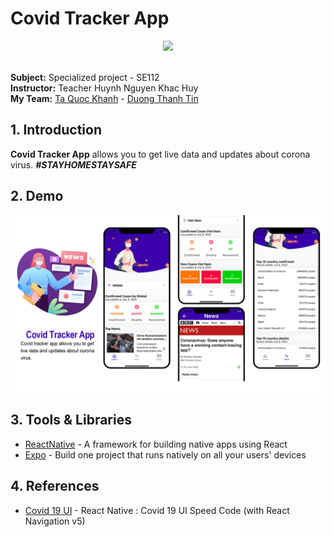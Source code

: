 # Covid Tracker App

<p align="center">
   <img width="50%" src ="https://image.freepik.com/free-vector/coronavirus-news-update-illustration_52683-51042.jpg" />
</p>

<br> **Subject:** Specialized project - SE112
<br> **Instructor:** Teacher Huynh Nguyen Khac Huy
<br> **My Team:** 
[Ta Quoc Khanh](https://github.com/khanhtaquoc98) - [Duong Thanh Tin](https://github.com/DuongThanhTin)


## 1. Introduction
**Covid Tracker App** allows you to get live data and updates about corona virus. 
***#STAYHOMESTAYSAFE***


## 2. Demo
![Full Map](https://github.com/khanhtaquoc98/Covid-tracker-app/blob/master/assets/tracker-imagebg.png?raw=true)


## 3. Tools & Libraries
- [ReactNative](https://reactnative.dev/) - A framework for building native apps using React
- [Expo](https://expo.io/) - Build one project that runs natively on all your users' devices

## 4. References
- [Covid 19 UI](https://www.youtube.com/watch?v=HAJNavojC8s) - React Native : Covid 19 UI Speed Code (with React Navigation v5)
